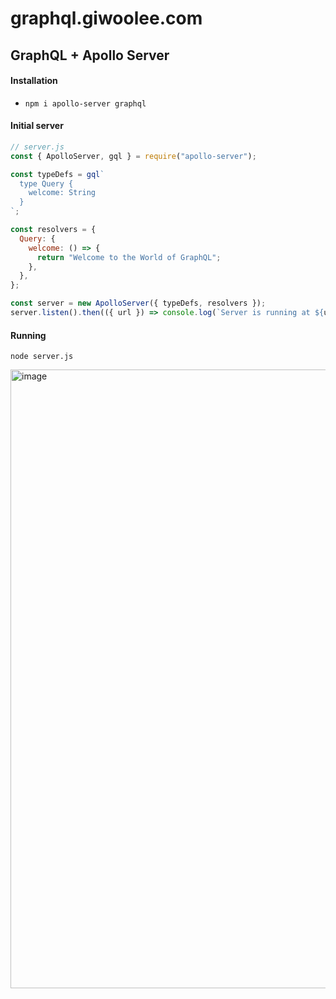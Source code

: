 # graphql.giwoolee.com

## GraphQL + Apollo Server

#### Installation

- `npm i apollo-server graphql`

#### Initial server

```js
// server.js
const { ApolloServer, gql } = require("apollo-server");

const typeDefs = gql`
  type Query {
    welcome: String
  }
`;

const resolvers = {
  Query: {
    welcome: () => {
      return "Welcome to the World of GraphQL";
    },
  },
};

const server = new ApolloServer({ typeDefs, resolvers });
server.listen().then(({ url }) => console.log(`Server is running at ${url}`));
```

#### Running

`node server.js`

<img width="990" alt="image" src="https://github.com/user-attachments/assets/5a905040-1e58-4674-96da-1460af0faa23">
